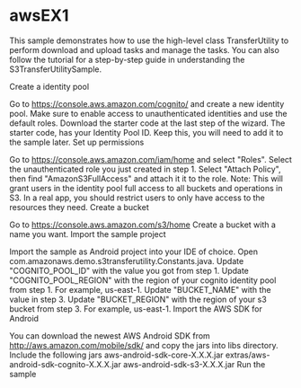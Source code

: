 # awsEX1
This sample demonstrates how to use the high-level class TransferUtility to perform download and upload tasks and manage the tasks. You can also follow the tutorial for a step-by-step guide in understanding the S3TransferUtilitySample.

Create a identity pool

Go to https://console.aws.amazon.com/cognito/ and create a new identity pool. Make sure to enable access to unauthenticated identities and use the default roles.
Download the starter code at the last step of the wizard.
The starter code, has your Identity Pool ID. Keep this, you will need to add it to the sample later.
Set up permissions

Go to https://console.aws.amazon.com/iam/home and select "Roles".
Select the unauthenticated role you just created in step 1.
Select "Attach Policy", then find "AmazonS3FullAccess" and attach it it to the role.
Note: This will grant users in the identity pool full access to all buckets and operations in S3. In a real app, you should restrict users to only have access to the resources they need.
Create a bucket

Go to https://console.aws.amazon.com/s3/home
Create a bucket with a name you want.
Import the sample project

Import the sample as Android project into your IDE of choice.
Open com.amazonaws.demo.s3transferutility.Constants.java.
Update "COGNITO_POOL_ID" with the value you got from step 1.
Update "COGNITO_POOL_REGION" with the region of your cognito identity pool from step 1. For example, us-east-1.
Update "BUCKET_NAME" with the value in step 3.
Update "BUCKET_REGION" with the region of your s3 bucket from step 3. For example, us-east-1.
Import the AWS SDK for Android

You can download the newest AWS Android SDK from http://aws.amazon.com/mobile/sdk/ and copy the jars into libs directory. Include the following jars
aws-android-sdk-core-X.X.X.jar
extras/aws-android-sdk-cognito-X.X.X.jar
aws-android-sdk-s3-X.X.X.jar
Run the sample
